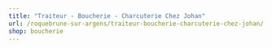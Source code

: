 ```yaml
---
title: "Traiteur - Boucherie - Charcuterie Chez Johan"
url: /roquebrune-sur-argens/traiteur-boucherie-charcuterie-chez-johan/
shop: boucherie
---
```

